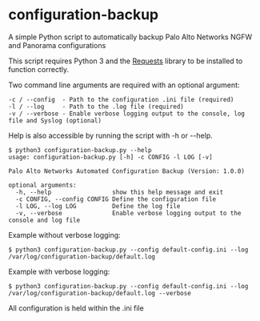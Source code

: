 # configuration-backup
A simple Python script to automatically backup Palo Alto Networks NGFW and Panorama configurations

This script requires Python 3 and the [Requests](http://docs.python-requests.org/en/master/) library to be installed to function correctly.

Two command line arguments are required with an optional argument:

```
-c / --config  - Path to the configuration .ini file (required)
-l / --log     - Path to the .log file (required)
-v / --verbose - Enable verbose logging output to the console, log file and Syslog (optional)
```

Help is also accessible by running the script with -h or --help.

```
$ python3 configuration-backup.py --help
usage: configuration-backup.py [-h] -c CONFIG -l LOG [-v]

Palo Alto Networks Automated Configuration Backup (Version: 1.0.0)

optional arguments:
  -h, --help                 show this help message and exit
  -c CONFIG, --config CONFIG Define the configuration file
  -l LOG, --log LOG          Define the log file
  -v, --verbose              Enable verbose logging output to the console and log file
```

Example without verbose logging:
```
$ python3 configuration-backup.py --config default-config.ini --log /var/log/configuration-backup/default.log
```

Example with verbose logging:
```
$ python3 configuration-backup.py --config default-config.ini --log /var/log/configuration-backup/default.log --verbose
```

All configuration is held within the .ini file
